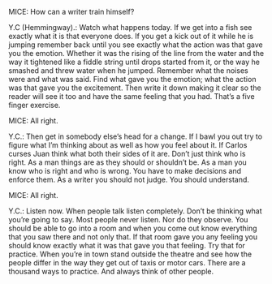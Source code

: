 MICE: How can a writer train himself?

Y.C (Hemmingway).: Watch what happens today. If we get into a fish see exactly what it is that everyone does. If you get a kick out of it while he is jumping remember back until you see exactly what the action was that gave you the emotion. Whether it was the rising of the line from the water and the way it tightened like a fiddle string until drops started from it, or the way he smashed and threw water when he jumped. Remember what the noises were and what was said. Find what gave you the emotion; what the action was that gave you the excitement. Then write it down making it clear so the reader will see it too and have the same feeling that you had. That’s a five finger exercise.

MICE: All right.

Y.C.: Then get in somebody else’s head for a change. If I bawl you out try to figure what I’m thinking about as well as how you feel about it. If Carlos curses Juan think what both their sides of it are. Don’t just think who is right. As a man things are as they should or shouldn’t be. As a man you know who is right and who is wrong. You have to make decisions and enforce them. As a writer you should not judge. You should understand.

MICE: All right.

Y.C.: Listen now. When people talk listen completely. Don’t be thinking what you’re going to say. Most people never listen. Nor do they observe. You should be able to go into a room and when you come out know everything that you saw there and not only that. If that room gave you any feeling you should know exactly what it was that gave you that feeling. Try that for practice. When you’re in town stand outside the theatre and see how the people differ in the way they get out of taxis or motor cars. There are a thousand ways to practice. And always think of other people.